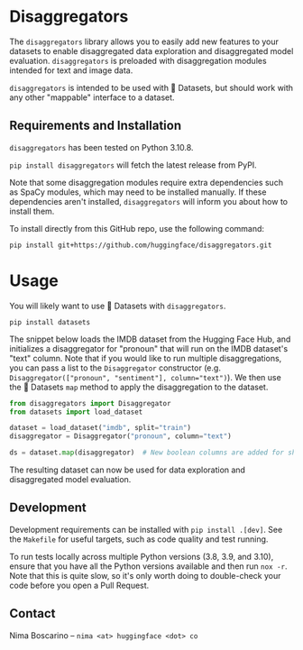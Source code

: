 # Disaggregators

The `disaggregators` library allows you to easily add new features to your datasets to enable disaggregated data exploration and disaggregated model evaluation. `disaggregators` is preloaded with disaggregation modules intended for text and image data.

`disaggregators` is intended to be used with 🤗 Datasets, but should work with any other "mappable" interface to a dataset. 

## Requirements and Installation

`disaggregators` has been tested on Python 3.10.8.

`pip install disaggregators` will fetch the latest release from PyPI.

Note that some disaggregation modules require extra dependencies such as SpaCy modules, which may need to be installed manually. If these dependencies aren't installed, `disaggregators` will inform you about how to install them.

To install directly from this GitHub repo, use the following command:
```shell
pip install git+https://github.com/huggingface/disaggregators.git
```

# Usage

You will likely want to use 🤗 Datasets with `disaggregators`.

```shell
pip install datasets
```

The snippet below loads the IMDB dataset from the Hugging Face Hub, and initializes a disaggregator for "pronoun" that will run on the IMDB dataset's "text" column. Note that if you would like to run multiple disaggregations, you can pass a list to the `Disaggregator` constructor (e.g. `Disaggregator(["pronoun", "sentiment"], column="text")`). We then use the 🤗 Datasets `map` method to apply the disaggregation to the dataset.

```python
from disaggregators import Disaggregator
from datasets import load_dataset

dataset = load_dataset("imdb", split="train")
disaggregator = Disaggregator("pronoun", column="text")

ds = dataset.map(disaggregator)  # New boolean columns are added for she/her, he/him, and they/them
```

The resulting dataset can now be used for data exploration and disaggregated model evaluation.

## Development

Development requirements can be installed with `pip install .[dev]`. See the `Makefile` for useful targets, such as code quality and test running.

To run tests locally across multiple Python versions (3.8, 3.9, and 3.10), ensure that you have all the Python versions available and then run `nox -r`. Note that this is quite slow, so it's only worth doing to double-check your code before you open a Pull Request.

## Contact

Nima Boscarino – `nima <at> huggingface <dot> co`